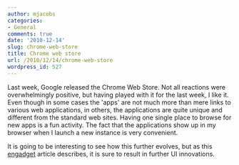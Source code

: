 ```yaml
---
author: mjacobs
categories:
- General
comments: true
date: '2010-12-14'
slug: chrome-web-store
title: Chrome web store
url: /2010/12/14/chrome-web-store
wordpress_id: 527
---
```



Last week, Google released the Chrome Web Store. Not all reactions were overwhelmingly positive, but having played with it for the last week, I like it. Even though in some cases the 'apps' are not much more than mere links to various web applications, in others, the applications are quite unique and different from the standard web sites. Having one single place to browse for new apps is a fun activity. The fact that the applications show up in my browser when I launch a new instance is very convenient. 

It is going to be interesting to see how this further evolves, but as this [engadget](http://www.engadget.com/2010/12/10/chrome-web-store-html5-and-the-ipad-symbiosis-at-its-best/) article describes, it is sure to result in further UI innovations.
